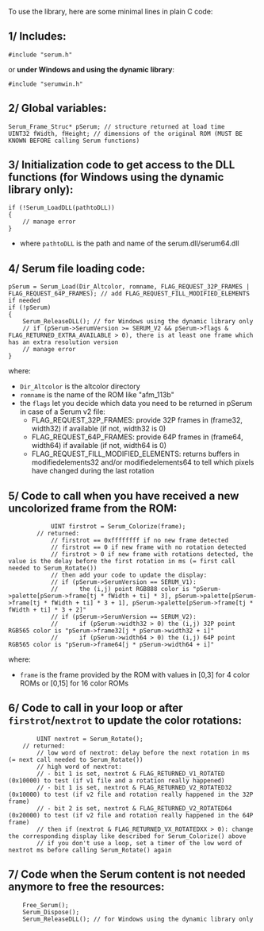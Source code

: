 To use the library, here are some minimal lines in plain C code:

## 1/ Includes:

```
#include "serum.h"
```
or __under Windows and using the dynamic library__:
```
#include "serumwin.h"
```

## 2/ Global variables:

```
Serum_Frame_Struc* pSerum; // structure returned at load time
UINT32 fWidth, fHeight; // dimensions of the original ROM (MUST BE KNOWN BEFORE calling Serum functions)
```

## 3/ Initialization code to get access to the DLL functions (__for Windows using the dynamic library only__):

```
if (!Serum_LoadDLL(pathtoDLL))
{
    // manage error
}
```
- where `pathtoDLL` is the path and name of the serum.dll/serum64.dll

## 4/ Serum file loading code:

```
pSerum = Serum_Load(Dir_Altcolor, romname, FLAG_REQUEST_32P_FRAMES | FLAG_REQUEST_64P_FRAMES); // add FLAG_REQUEST_FILL_MODIFIED_ELEMENTS if needed
if (!pSerum)
{
    Serum_ReleaseDLL(); // for Windows using the dynamic library only
    // if (pSerum->SerumVersion >= SERUM_V2 && pSerum->flags & FLAG_RETURNED_EXTRA_AVAILABLE > 0), there is at least one frame which has an extra resolution version
    // manage error
}
```
where:
- `Dir_Altcolor` is the altcolor directory
- `romname` is the name of the ROM like "afm_113b"
- the `flags` let you decide which data you need to be returned in pSerum in case of a Serum v2 file:
    - FLAG_REQUEST_32P_FRAMES: provide 32P frames in (frame32, width32) if available (if not, width32 is 0)
    - FLAG_REQUEST_64P_FRAMES: provide 64P frames in (frame64, width64) if available (if not, width64 is 0)
    - FLAG_REQUEST_FILL_MODIFIED_ELEMENTS: returns buffers in modifiedelements32 and/or modifiedelements64 
    to tell which pixels have changed during the last rotation

## 5/ Code to call when you have received a new uncolorized frame from the ROM:

```
            UINT firstrot = Serum_Colorize(frame);
		// returned:
	        // firstrot == 0xffffffff if no new frame detected
	        // firstrot == 0 if new frame with no rotation detected
	        // firstrot > 0 if new frame with rotations detected, the value is the delay before the first rotation in ms (= first call needed to Serum_Rotate())
            // then add your code to update the display:
            // if (pSerum->SerumVersion == SERUM_V1):
            //      the (i,j) point RGB888 color is "pSerum->palette[pSerum->frame[tj * fWidth + ti] * 3], pSerum->palette[pSerum->frame[tj * fWidth + ti] * 3 + 1], pSerum->palette[pSerum->frame[tj * fWidth + ti] * 3 + 2]"
            // if (pSerum->SerumVersion == SERUM_V2):
            //      if (pSerum->width32 > 0) the (i,j) 32P point RGB565 color is "pSerum->frame32[j * pSerum->width32 + i]"
            //      if (pSerum->width64 > 0) the (i,j) 64P point RGB565 color is "pSerum->frame64[j * pSerum->width64 + i]"
```
where:
- `frame` is the frame provided by the ROM with values in [0,3] for 4 color ROMs or [0,15] for 16 color ROMs

## 6/ Code to call in your loop or after `firstrot`/`nextrot` to update the color rotations:

```
        UINT nextrot = Serum_Rotate();
	// returned:
        // low word of nextrot: delay before the next rotation in ms (= next call needed to Serum_Rotate())
        // high word of nextrot:
        // - bit 1 is set, nextrot & FLAG_RETURNED_V1_ROTATED (0x10000) to test (if v1 file and a rotation really happened)
        // - bit 1 is set, nextrot & FLAG_RETURNED_V2_ROTATED32 (0x10000) to test (if v2 file and rotation really happened in the 32P frame)
        // - bit 2 is set, nextrot & FLAG_RETURNED_V2_ROTATED64 (0x20000) to test (if v2 file and rotation really happened in the 64P frame)
        // then if (nextrot & FLAG_RETURNED_VX_ROTATEDXX > 0): change the corresponding display like described for Serum_Colorize() above
        // if you don't use a loop, set a timer of the low word of nextrot ms before calling Serum_Rotate() again
```

## 7/ Code when the Serum content is not needed anymore to free the resources:
```
    Free_Serum();
    Serum_Dispose();
    Serum_ReleaseDLL(); // for Windows using the dynamic library only
```

